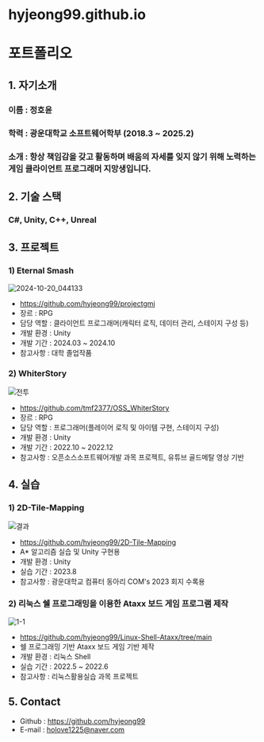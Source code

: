 # hyjeong99.github.io
# 포트폴리오
## 1. 자기소개
### 이름 : 정호윤
### 학력 : 광운대학교 소프트웨어학부 (2018.3 ~ 2025.2)
### 소개 : 항상 책임감을 갖고 활동하며 배움의 자세를 잊지 않기 위해 노력하는 게임 클라이언트 프로그래머 지망생입니다.

## 2. 기술 스택
### C#, Unity, C++, Unreal
## 3. 프로젝트
### 1) Eternal Smash
![2024-10-20_044133](https://github.com/user-attachments/assets/d008413d-633d-4d1c-bc0c-0225bc05bf4c)
- https://github.com/hyjeong99/projectgmj
- 장르 : RPG
- 담당 역할 : 클라이언트 프로그래머(캐릭터 로직, 데이터 관리, 스테이지 구성 등)
- 개발 환경 : Unity
- 개발 기간 : 2024.03 ~ 2024.10
- 참고사항 : 대학 졸업작품
### 2) WhiterStory
![전투](https://github.com/user-attachments/assets/8326aad7-82b6-46a0-a360-ccdc52a481da)
- https://github.com/tmf2377/OSS_WhiterStory
- 장르 : RPG
- 담당 역할 : 프로그래머(플레이어 로직 및 아이템 구현, 스테이지 구성)
- 개발 환경 : Unity
- 개발 기간 : 2022.10 ~ 2022.12
- 참고사항 : 오픈소스소프트웨어개발 과목 프로젝트, 유튜브 골드메탈 영상 기반
## 4. 실습
### 1) 2D-Tile-Mapping
![결과](https://github.com/user-attachments/assets/48458e5e-4393-4bcd-8ac8-1fdb9d7a77d0)
- https://github.com/hyjeong99/2D-Tile-Mapping
- A* 알고리즘 실습 및 Unity 구현용
- 개발 환경 : Unity
- 실습 기간 : 2023.8
- 참고사항 : 광운대학교 컴퓨터 동아리 COM's 2023 회지 수록용
### 2) 리눅스 쉘 프로그래밍을 이용한 Ataxx 보드 게임 프로그램 제작
![1-1](https://github.com/user-attachments/assets/193ae169-dce5-4603-8c5b-f5734898dd1c)
- https://github.com/hyjeong99/Linux-Shell-Ataxx/tree/main
- 쉘 프로그래밍 기반 Ataxx 보드 게임 기반 제작
- 개발 환경 : 리눅스 Shell
- 실습 기간 : 2022.5 ~ 2022.6
- 참고사항 : 리눅스활용실습 과목 프로젝트
## 5. Contact
- Github : https://github.com/hyjeong99
- E-mail : holove1225@naver.com
